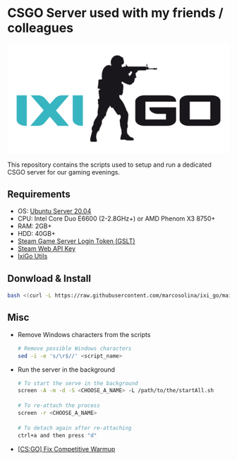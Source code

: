 # CSGO Server used with my friends / colleagues

![Logo](./Misc/Pictures/ixigo-logo.png)

This repository contains the scripts used to setup and run a dedicated CSGO server for our gaming evenings.

## Requirements

- OS: [Ubuntu Server 20.04](https://releases.ubuntu.com/20.04.2/ubuntu-20.04.2-live-server-amd64.iso)
- CPU: Intel Core Duo E6600 (2-2.8GHz+) or AMD Phenom X3 8750+
- RAM: 2GB+
- HDD: 40GB+
- [Steam Game Server Login Token (GSLT)](https://developer.valvesoftware.com/wiki/Counter-Strike:_Global_Offensive_Dedicated_Servers)
- [Steam Web API Key](https://developer.valvesoftware.com/wiki/CSGO_Workshop_For_Server_Operators)
- [IxiGo Utils](https://github.com/marcosolina/csgo_util)

## Donwload & Install

~~~~bash
bash <(curl -L https://raw.githubusercontent.com/marcosolina/ixi_go/main/Scripts/setup.sh)
~~~~

## Misc

- Remove Windows characters from the scripts

  ~~~~bash
  # Remove possible Windows characters
  sed -i -e 's/\r$//' <script_name>
  ~~~~
  
- Run the server in the background
  ~~~~bash
  # To start the serve in the background
  screen -A -m -d -S <CHOOSE_A_NAME> -L /path/to/the/startAll.sh
  
  # To re-attach the process
  screen -r <CHOOSE_A_NAME>
  
  # To detach again after re-attaching
  ctrl+a and then press "d"
  ~~~~

- [\[CS:GO\] Fix Competitive Warmup](https://forums.alliedmods.net/showthread.php?t=329053)
